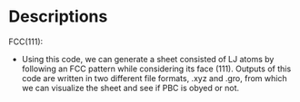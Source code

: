 # Descriptions  
FCC(111):  
* Using this code, we can generate a sheet consisted of LJ atoms by following an FCC pattern while considering its face (111). Outputs of this code are written in two different file formats, .xyz and .gro, from which we can visualize the sheet and see if PBC is obyed or not.
